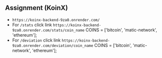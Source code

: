 ## Assignment (KoinX)

- `https://koinx-backend-9za0.onrender.com/`
- For `/stats` click link `https://koinx-backend-9za0.onrender.com/stats/coin_name` COINS = ['bitcoin', 'matic-network', 'ethereum'];
- For `/deviation` click link `https://koinx-backend-9za0.onrender.com/deviation/coin_name` COINS = ['bitcoin', 'matic-network', 'ethereum'];